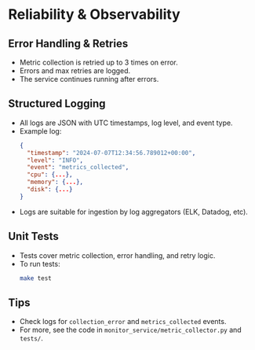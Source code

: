 # Reliability & Observability

## Error Handling & Retries
- Metric collection is retried up to 3 times on error.
- Errors and max retries are logged.
- The service continues running after errors.

## Structured Logging
- All logs are JSON with UTC timestamps, log level, and event type.
- Example log:
  ```json
  {
    "timestamp": "2024-07-07T12:34:56.789012+00:00",
    "level": "INFO",
    "event": "metrics_collected",
    "cpu": {...},
    "memory": {...},
    "disk": {...}
  }
  ```
- Logs are suitable for ingestion by log aggregators (ELK, Datadog, etc).

## Unit Tests
- Tests cover metric collection, error handling, and retry logic.
- To run tests:
  ```bash
  make test
  ```

## Tips
- Check logs for `collection_error` and `metrics_collected` events.
- For more, see the code in `monitor_service/metric_collector.py` and `tests/`.

